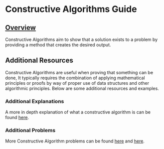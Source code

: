 # Constructive Algorithms Guide

## [Overview](https://en.wikipedia.org/wiki/Constructive_proof)
Constructive Algorithms aim to show that a solution exists to a problem by providing a method that creates the desired output.

## Additional Resources

Constructive Algorithms are useful when proving that something can be done, It typically requires the combination of applying mathematical principles or proofs by way of proper use of data structures and other algorithmic principles.  Below are some additional resources and examples.

### Additional Explanations

A more in depth explanation of what a constructive algorithm is can be found [here](http://www.cs.tau.ac.il/~nachumd/models/CASM.pdf).

### Additional Problems

More Constructive Algorithm problems can be found [here](https://www.hackerrank.com/domains/algorithms/constructive-algorithms) and [here](https://www.a2oj.com/Category.jsp?ID=94).